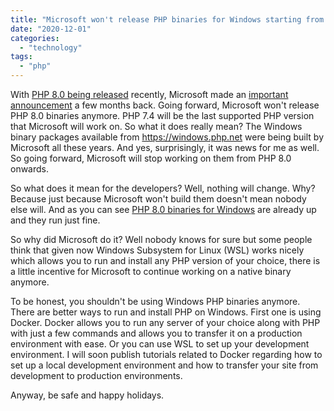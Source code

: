 ```yaml
---
title: "Microsoft won't release PHP binaries for Windows starting from PHP 8.0"
date: "2020-12-01"
categories: 
  - "technology"
tags: 
  - "php"
---
```


With [PHP 8.0 being released](https://www.php.net/archive/2020.php#2020-11-26-3) recently, Microsoft made an [important announcement](https://news-web.php.net/php.internals/110907) a few months back. Going forward, Microsoft won't release PHP 8.0 binaries anymore. PHP 7.4 will be the last supported PHP version that Microsoft will work on. So what it does really mean? The Windows binary packages available from https://windows.php.net were being built by Microsoft all these years. And yes, surprisingly, it was news for me as well. So going forward, Microsoft will stop working on them from PHP 8.0 onwards.

So what does it mean for the developers? Well, nothing will change. Why? Because just because Microsoft won't build them doesn't mean nobody else will. And as you can see [PHP 8.0 binaries for Windows](https://windows.php.net/download/) are already up and they run just fine.

So why did Microsoft do it? Well nobody knows for sure but some people think that given now Windows Subsystem for Linux (WSL) works nicely which allows you to run and install any PHP version of your choice, there is a little incentive for Microsoft to continue working on a native binary anymore.

To be honest, you shouldn't be using Windows PHP binaries anymore. There are better ways to run and install PHP on Windows. First one is using Docker. Docker allows you to run any server of your choice along with PHP with just a few commands and allows you to transfer it on a production environment with ease. Or you can use WSL to set up your development environment. I will soon publish tutorials related to Docker regarding how to set up a local development environment and how to transfer your site from development to production environments.

Anyway, be safe and happy holidays.
